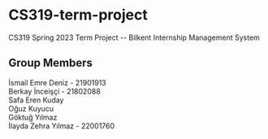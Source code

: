 # CS319-term-project
CS319 Spring 2023 Term Project -- Bilkent Internship Management System

## Group Members

İsmail Emre Deniz - 21901913\
Berkay İnceişçi - 21802088\
Safa Eren Kuday \
Oğuz Kuyucu \
Göktuğ Yılmaz \
İlayda Zehra Yılmaz - 22001760
